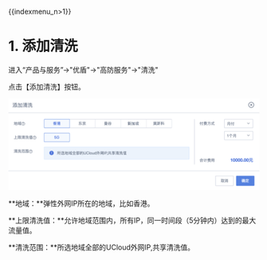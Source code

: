 {{indexmenu_n>1}}

# 1\. 添加清洗

进入“产品与服务”-\>"优盾"-\>"高防服务"-\>"清洗"

点击【添加清洗】按钮。

![](/images/opintro/添加清洗.png)

**地域：**弹性外网IP所在的地域，比如香港。

**上限清洗值：**允许地域范围内，所有IP，同一时间段（5分钟内）达到的最大流量值。

**清洗范围：**所选地域全部的UCloud外网IP,共享清洗值。
